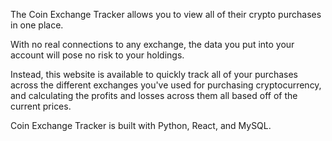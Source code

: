 The Coin Exchange Tracker allows you to view all of their crypto purchases in one place.

With no real connections to any exchange, the data you put into your account will pose no risk to your holdings.

Instead, this website is available to quickly track all of your purchases across the different exchanges you've used for purchasing cryptocurrency, and calculating the profits and losses across them all based off of the current prices.

Coin Exchange Tracker is built with Python, React, and MySQL.